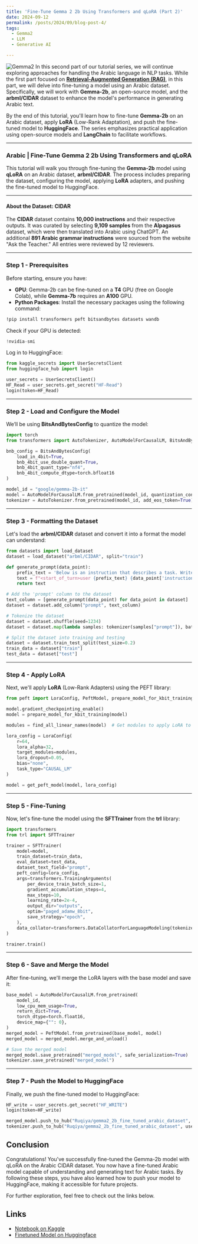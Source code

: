 ```yaml
---
title: 'Fine-Tune Gemma 2 2b Using Transformers and qLoRA (Part 2)'
date: 2024-09-12
permalink: /posts/2024/09/blog-post-4/
tags:
  - Gemma2
  - LLM
  - Generative AI

---
```

![Gemma2](https://raw.githubusercontent.com/Ruqyai/ruqyai.github.io/main/images/gemma2.png)
In this second part of our tutorial series, we will continue exploring approaches for handling the Arabic language in NLP tasks. While the first part focused on **[Retrieval-Augmented Generation (RAG)](https://ruqyai.github.io/posts/2024/07/blog-post-3/)**, in this part, we will delve into fine-tuning a model using an Arabic dataset. Specifically, we will work with **Gemma-2b**, an open-source model, and the **arbml/CIDAR** dataset to enhance the model's performance in generating Arabic text.

By the end of this tutorial, you'll learn how to fine-tune **Gemma-2b** on an Arabic dataset, apply **LoRA** (Low-Rank Adaptation), and push the fine-tuned model to **HuggingFace**. The series emphasizes practical application using open-source models and **LangChain** to facilitate workflows.

---

### Arabic | Fine-Tune Gemma 2 2b Using Transformers and qLoRA

This tutorial will walk you through fine-tuning the **Gemma-2b** model using **qLoRA** on an Arabic dataset, **arbml/CIDAR**. The process includes preparing the dataset, configuring the model, applying **LoRA** adapters, and pushing the fine-tuned model to HuggingFace.

---

#### About the Dataset: CIDAR
The **CIDAR** dataset contains **10,000 instructions** and their respective outputs. It was curated by selecting **9,109 samples** from the **Alpagasus** dataset, which were then translated into Arabic using ChatGPT. An additional **891 Arabic grammar instructions** were sourced from the website "Ask the Teacher." All entries were reviewed by 12 reviewers.

---

### Step 1 - Prerequisites

Before starting, ensure you have:

- **GPU**: Gemma-2b can be fine-tuned on a **T4** GPU (free on Google Colab), while **Gemma-7b** requires an **A100** GPU.
- **Python Packages**: Install the necessary packages using the following command:

```bash
!pip install transformers peft bitsandbytes datasets wandb
```

Check if your GPU is detected:

```python
!nvidia-smi
```

Log in to HuggingFace:

```python
from kaggle_secrets import UserSecretsClient
from huggingface_hub import login

user_secrets = UserSecretsClient()
HF_Read = user_secrets.get_secret("HF-Read")
login(token=HF_Read)
```

---

### Step 2 - Load and Configure the Model

We’ll be using **BitsAndBytesConfig** to quantize the model:

```python
import torch
from transformers import AutoTokenizer, AutoModelForCausalLM, BitsAndBytesConfig

bnb_config = BitsAndBytesConfig(
    load_in_4bit=True,
    bnb_4bit_use_double_quant=True,
    bnb_4bit_quant_type="nf4",
    bnb_4bit_compute_dtype=torch.bfloat16
)

model_id = "google/gemma-2b-it"
model = AutoModelForCausalLM.from_pretrained(model_id, quantization_config=bnb_config, device_map={"": 0})
tokenizer = AutoTokenizer.from_pretrained(model_id, add_eos_token=True)
```

---

### Step 3 - Formatting the Dataset

Let's load the **arbml/CIDAR** dataset and convert it into a format the model can understand:

```python
from datasets import load_dataset
dataset = load_dataset("arbml/CIDAR", split="train")

def generate_prompt(data_point):
    prefix_text = 'Below is an instruction that describes a task. Write a response that appropriately completes the request.\n\n'
    text = f"<start_of_turn>user {prefix_text} {data_point['instruction']} <end_of_turn>\n<start_of_turn>model {data_point['output']} <end_of_turn>"
    return text

# Add the 'prompt' column to the dataset
text_column = [generate_prompt(data_point) for data_point in dataset]
dataset = dataset.add_column("prompt", text_column)

# Tokenize the dataset
dataset = dataset.shuffle(seed=1234)
dataset = dataset.map(lambda samples: tokenizer(samples["prompt"]), batched=True)

# Split the dataset into training and testing
dataset = dataset.train_test_split(test_size=0.2)
train_data = dataset["train"]
test_data = dataset["test"]
```

---

### Step 4 - Apply LoRA

Next, we'll apply **LoRA** (Low-Rank Adapters) using the PEFT library:

```python
from peft import LoraConfig, PeftModel, prepare_model_for_kbit_training, get_peft_model

model.gradient_checkpointing_enable()
model = prepare_model_for_kbit_training(model)

modules = find_all_linear_names(model)  # Get modules to apply LoRA to

lora_config = LoraConfig(
    r=64,
    lora_alpha=32,
    target_modules=modules,
    lora_dropout=0.05,
    bias="none",
    task_type="CAUSAL_LM"
)

model = get_peft_model(model, lora_config)
```

---

### Step 5 - Fine-Tuning

Now, let's fine-tune the model using the **SFTTrainer** from the **trl** library:

```python
import transformers
from trl import SFTTrainer

trainer = SFTTrainer(
    model=model,
    train_dataset=train_data,
    eval_dataset=test_data,
    dataset_text_field="prompt",
    peft_config=lora_config,
    args=transformers.TrainingArguments(
        per_device_train_batch_size=1,
        gradient_accumulation_steps=4,
        max_steps=10,
        learning_rate=2e-4,
        output_dir="outputs",
        optim="paged_adamw_8bit",
        save_strategy="epoch",
    ),
    data_collator=transformers.DataCollatorForLanguageModeling(tokenizer, mlm=False),
)

trainer.train()
```

---

### Step 6 - Save and Merge the Model

After fine-tuning, we'll merge the LoRA layers with the base model and save it:

```python
base_model = AutoModelForCausalLM.from_pretrained(
    model_id,
    low_cpu_mem_usage=True,
    return_dict=True,
    torch_dtype=torch.float16,
    device_map={"": 0},
)
merged_model = PeftModel.from_pretrained(base_model, model)
merged_model = merged_model.merge_and_unload()

# Save the merged model
merged_model.save_pretrained("merged_model", safe_serialization=True)
tokenizer.save_pretrained("merged_model")
```

---

### Step 7 - Push the Model to HuggingFace

Finally, we push the fine-tuned model to HuggingFace:

```python
HF_write = user_secrets.get_secret("HF_WRITE")
login(token=HF_write)

merged_model.push_to_hub("Ruqiya/gemma2_2b_fine_tuned_arabic_dataset", use_auth_token=True)
tokenizer.push_to_hub("Ruqiya/gemma2_2b_fine_tuned_arabic_dataset", use_auth_token=True)
```

## Conclusion
Congratulations! You've successfully fine-tuned the Gemma-2b model with qLoRA on the Arabic CIDAR dataset. You now have a fine-tuned Arabic model capable of understanding and generating text for Arabic tasks. By following these steps, you have also learned how to push your model to HuggingFace, making it accessible for future projects.

For further exploration, feel free to check out the links below.

## Links
- [Notebook on Kaggle](https://www.kaggle.com/code/ruqiyas/arabic-finetune-gemma2-2b-using-transformers-qlora/)
- [Finetuned Model on Huggingface](https://huggingface.co/Ruqiya/gemma2_2b_fine_tuned_arabic_dataset)

